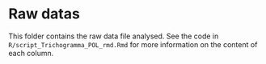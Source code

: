 # Raw datas

This folder contains the raw data file analysed. See the code in `R/script_Trichogramma_POL_rmd.Rmd` for more information on the content of each column.
